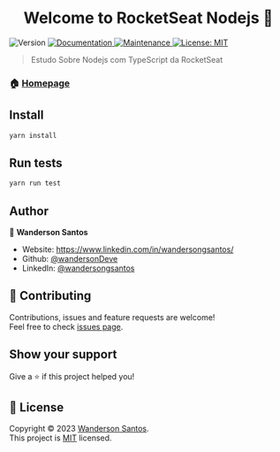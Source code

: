 <h1 align="center">Welcome to RocketSeat Nodejs 👋</h1>
<p>
  <img alt="Version" src="https://img.shields.io/badge/version-1.0.0-blue.svg?cacheSeconds=2592000" />
  <a href="https://github.com/wandersonDeve/Criando-Api-com-NodeJs#readme" target="_blank">
    <img alt="Documentation" src="https://img.shields.io/badge/documentation-yes-brightgreen.svg" />
  </a>
  <a href="https://github.com/wandersonDeve/Criando-Api-com-NodeJs/graphs/commit-activity" target="_blank">
    <img alt="Maintenance" src="https://img.shields.io/badge/Maintained%3F-yes-green.svg" />
  </a>
  <a href="https://github.com/wandersonDeve/Criando-Api-com-NodeJs/blob/master/LICENSE" target="_blank">
    <img alt="License: MIT" src="https://img.shields.io/github/license/wandersonDeve/RocketSeat Nodejs" />
  </a>
</p>

> Estudo Sobre Nodejs com TypeScript da RocketSeat

### 🏠 [Homepage](https://github.com/wandersonDeve/Criando-Api-com-NodeJs)

## Install

```sh
yarn install
```

## Run tests

```sh
yarn run test
```

## Author

👤 **Wanderson Santos**

* Website: https://www.linkedin.com/in/wandersongsantos/
* Github: [@wandersonDeve](https://github.com/wandersonDeve)
* LinkedIn: [@wandersongsantos](https://linkedin.com/in/wandersongsantos)

## 🤝 Contributing

Contributions, issues and feature requests are welcome!<br />Feel free to check [issues page](https://github.com/wandersonDeve/Criando-Api-com-NodeJs/issues). 

## Show your support

Give a ⭐️ if this project helped you!

## 📝 License

Copyright © 2023 [Wanderson Santos](https://github.com/wandersonDeve).<br />
This project is [MIT](https://github.com/wandersonDeve/Criando-Api-com-NodeJs/blob/master/LICENSE) licensed.
